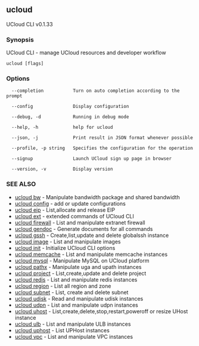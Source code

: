 ## ucloud

UCloud CLI v0.1.33

### Synopsis

UCloud CLI - manage UCloud resources and developer workflow

```
ucloud [flags]
```

### Options

```
  --completion           Turn on auto completion according to the prompt 

  --config               Display configuration 

  --debug, -d            Running in debug mode 

  --help, -h             help for ucloud 

  --json, -j             Print result in JSON format whenever possible 

  --profile, -p string   Specifies the configuration for the operation 

  --signup               Launch UCloud sign up page in browser 

  --version, -v          Display version 

```

### SEE ALSO

* [ucloud bw](cli/cmd/ucloud/bw)	 - Manipulate bandwidth package and shared bandwidth
* [ucloud config](cli/cmd/ucloud/config)	 - add or update configurations
* [ucloud eip](cli/cmd/ucloud/eip)	 - List,allocate and release EIP
* [ucloud ext](cli/cmd/ucloud/ext)	 - extended commands of UCloud CLI
* [ucloud firewall](cli/cmd/ucloud/firewall)	 - List and manipulate extranet firewall
* [ucloud gendoc](cli/cmd/ucloud/gendoc)	 - Generate documents for all commands
* [ucloud gssh](cli/cmd/ucloud/gssh)	 - Create,list,update and delete globalssh instance
* [ucloud image](cli/cmd/ucloud/image)	 - List and manipulate images
* [ucloud init](cli/cmd/ucloud/init)	 - Initialize UCloud CLI options
* [ucloud memcache](cli/cmd/ucloud/memcache)	 - List and manipulate memcache instances
* [ucloud mysql](cli/cmd/ucloud/mysql)	 - Manipulate MySQL on UCloud platform
* [ucloud pathx](cli/cmd/ucloud/pathx)	 - Manipulate uga and upath instances
* [ucloud project](cli/cmd/ucloud/project)	 - List,create,update and delete project
* [ucloud redis](cli/cmd/ucloud/redis)	 - List and manipulate redis instances
* [ucloud region](cli/cmd/ucloud/region)	 - List all region and zone
* [ucloud subnet](cli/cmd/ucloud/subnet)	 - List, create and delete subnet
* [ucloud udisk](cli/cmd/ucloud/udisk)	 - Read and manipulate udisk instances
* [ucloud udpn](cli/cmd/ucloud/udpn)	 - List and manipulate udpn instances
* [ucloud uhost](cli/cmd/ucloud/uhost)	 - List,create,delete,stop,restart,poweroff or resize UHost instance
* [ucloud ulb](cli/cmd/ucloud/ulb)	 - List and manipulate ULB instances
* [ucloud uphost](cli/cmd/ucloud/uphost)	 - List UPHost instances
* [ucloud vpc](cli/cmd/ucloud/vpc)	 - List and manipulate VPC instances

